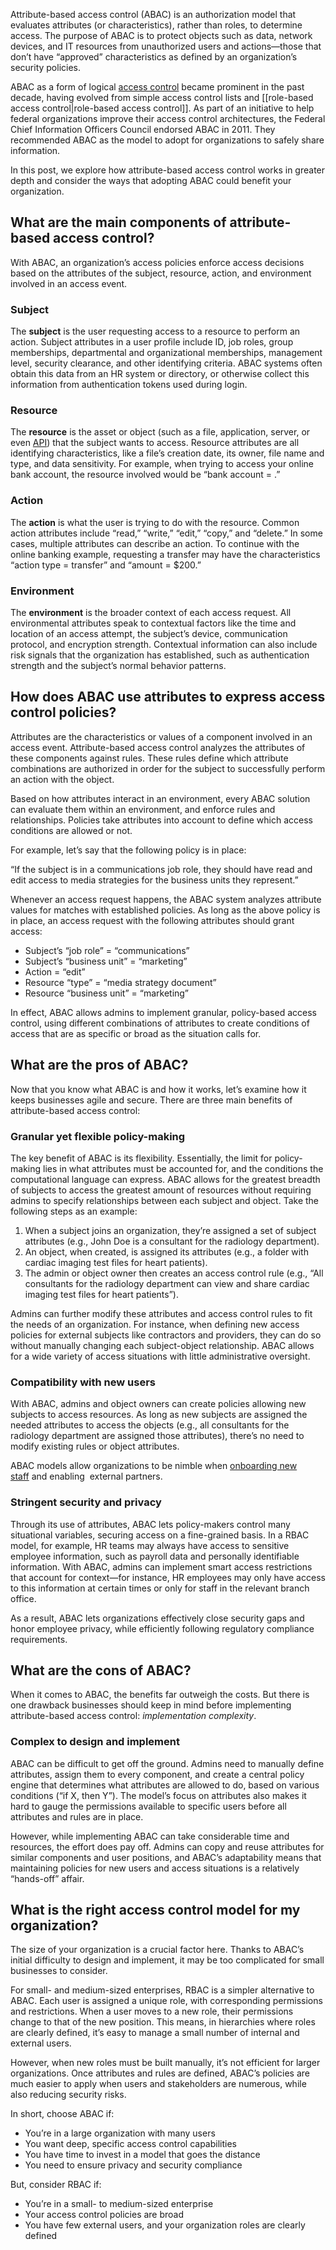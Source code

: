 Attribute-based access control (ABAC) is an authorization model that evaluates attributes (or characteristics), rather than roles, to determine access. The purpose of ABAC is to protect objects such as data, network devices, and IT resources from unauthorized users and actions—those that don’t have “approved” characteristics as defined by an organization’s security policies.

ABAC as a form of logical [access control](https://www.okta.com/identity-101/access-control/) became prominent in the past decade, having evolved from simple access control lists and [[role-based access control|role-based access control]]. As part of an initiative to help federal organizations improve their access control architectures, the Federal Chief Information Officers Council endorsed ABAC in 2011. They recommended ABAC as the model to adopt for organizations to safely share information.

In this post, we explore how attribute-based access control works in greater depth and consider the ways that adopting ABAC could benefit your organization.

## What are the main components of attribute-based access control?

With ABAC, an organization’s access policies enforce access decisions based on the attributes of the subject, resource, action, and environment involved in an access event. 

### Subject

The **subject** is the user requesting access to a resource to perform an action. Subject attributes in a user profile include ID, job roles, group memberships, departmental and organizational memberships, management level, security clearance, and other identifying criteria. ABAC systems often obtain this data from an HR system or directory, or otherwise collect this information from authentication tokens used during login.

### Resource

The **resource** is the asset or object (such as a file, application, server, or even [API](https://www.okta.com/blog/2020/10/api-application-programming-interface/)) that the subject wants to access. Resource attributes are all identifying characteristics, like a file’s creation date, its owner, file name and type, and data sensitivity. For example, when trying to access your online bank account, the resource involved would be “bank account = <correct account number>.”

### Action

The **action** is what the user is trying to do with the resource. Common action attributes include “read,” “write,” “edit,” “copy,” and “delete.” In some cases, multiple attributes can describe an action. To continue with the online banking example, requesting a transfer may have the characteristics “action type = transfer” and “amount = $200.”

### Environment

The **environment** is the broader context of each access request. All environmental attributes speak to contextual factors like the time and location of an access attempt, the subject’s device, communication protocol, and encryption strength. Contextual information can also include risk signals that the organization has established, such as authentication strength and the subject’s normal behavior patterns.

## How does ABAC use attributes to express access control policies?

Attributes are the characteristics or values of a component involved in an access event. Attribute-based access control analyzes the attributes of these components against rules. These rules define which attribute combinations are authorized in order for the subject to successfully perform an action with the object.

Based on how attributes interact in an environment, every ABAC solution can evaluate them within an environment, and enforce rules and relationships. Policies take attributes into account to define which access conditions are allowed or not.

For example, let’s say that the following policy is in place:

“If the subject is in a communications job role, they should have read and edit access to media strategies for the business units they represent.”

Whenever an access request happens, the ABAC system analyzes attribute values for matches with established policies. As long as the above policy is in place, an access request with the following attributes should grant access:

- Subject’s “job role” = “communications”
- Subject’s “business unit” = “marketing”
- Action = “edit”
- Resource “type” = “media strategy document”
- Resource “business unit” = “marketing”

In effect, ABAC allows admins to implement granular, policy-based access control, using different combinations of attributes to create conditions of access that are as specific or broad as the situation calls for.

## What are the pros of ABAC?

Now that you know what ABAC is and how it works, let’s examine how it keeps businesses agile and secure. There are three main benefits of attribute-based access control:

### Granular yet flexible policy-making

The key benefit of ABAC is its flexibility. Essentially, the limit for policy-making lies in what attributes must be accounted for, and the conditions the computational language can express. ABAC allows for the greatest breadth of subjects to access the greatest amount of resources without requiring admins to specify relationships between each subject and object. Take the following steps as an example:

1. When a subject joins an organization, they’re assigned a set of subject attributes (e.g., John Doe is a consultant for the radiology department).
2. An object, when created, is assigned its attributes (e.g., a folder with cardiac imaging test files for heart patients).
3. The admin or object owner then creates an access control rule (e.g., “All consultants for the radiology department can view and share cardiac imaging test files for heart patients”).

Admins can further modify these attributes and access control rules to fit the needs of an organization. For instance, when defining new access policies for external subjects like contractors and providers, they can do so without manually changing each subject-object relationship. ABAC allows for a wide variety of access situations with little administrative oversight.

### Compatibility with new users

With ABAC, admins and object owners can create policies allowing new subjects to access resources. As long as new subjects are assigned the needed attributes to access the objects (e.g., all consultants for the radiology department are assigned those attributes), there’s no need to modify existing rules or object attributes.

ABAC models allow organizations to be nimble when [onboarding new staff](https://www.okta.com/products/lifecycle-management/) and enabling  external partners.

### Stringent security and privacy

Through its use of attributes, ABAC lets policy-makers control many situational variables, securing access on a fine-grained basis. In a RBAC model, for example, HR teams may always have access to sensitive employee information, such as payroll data and personally identifiable information. With ABAC, admins can implement smart access restrictions that account for context—for instance, HR employees may only have access to this information at certain times or only for staff in the relevant branch office.

As a result, ABAC lets organizations effectively close security gaps and honor employee privacy, while efficiently following regulatory compliance requirements.

## What are the cons of ABAC?

When it comes to ABAC, the benefits far outweigh the costs. But there is one drawback businesses should keep in mind before implementing attribute-based access control: _implementation complexity_. 

### Complex to design and implement

ABAC can be difficult to get off the ground. Admins need to manually define attributes, assign them to every component, and create a central policy engine that determines what attributes are allowed to do, based on various conditions (“if X, then Y”). The model’s focus on attributes also makes it hard to gauge the permissions available to specific users before all attributes and rules are in place.

However, while implementing ABAC can take considerable time and resources, the effort does pay off. Admins can copy and reuse attributes for similar components and user positions, and ABAC’s adaptability means that maintaining policies for new users and access situations is a relatively “hands-off” affair.

## What is the right access control model for my organization?

The size of your organization is a crucial factor here. Thanks to ABAC’s initial difficulty to design and implement, it may be too complicated for small businesses to consider.

For small- and medium-sized enterprises, RBAC is a simpler alternative to ABAC. Each user is assigned a unique role, with corresponding permissions and restrictions. When a user moves to a new role, their permissions change to that of the new position. This means, in hierarchies where roles are clearly defined, it’s easy to manage a small number of internal and external users.

However, when new roles must be built manually, it’s not efficient for larger organizations. Once attributes and rules are defined, ABAC’s policies are much easier to apply when users and stakeholders are numerous, while also reducing security risks.

In short, choose ABAC if:

- You’re in a large organization with many users
- You want deep, specific access control capabilities
- You have time to invest in a model that goes the distance
- You need to ensure privacy and security compliance

But, consider RBAC if:

- You’re in a small- to medium-sized enterprise
- Your access control policies are broad 
- You have few external users, and your organization roles are clearly defined